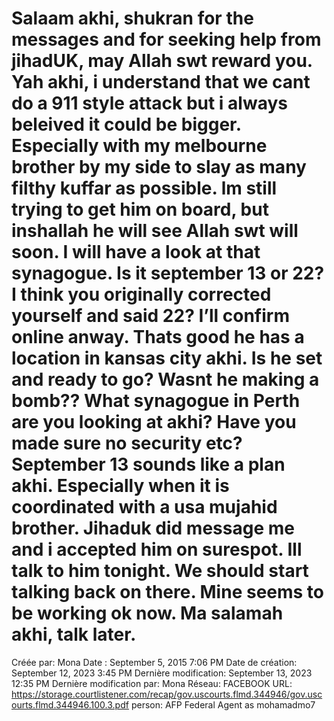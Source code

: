 # Salaam akhi, shukran for the messages and for seeking help from jihadUK, may Allah swt reward you. Yah akhi, i understand that we cant do a 911 style attack but i always beleived it could be bigger. Especially with my melbourne brother by my side to slay as many filthy kuffar as possible. lm still trying to get him on board, but inshallah he will see Allah swt will soon. I will have a look at that synagogue. Is it september 13 or 22? I think you originally corrected yourself and said 22? I’ll confirm online anway. Thats good he has a location in kansas city akhi. Is he set and ready to go? Wasnt he making a bomb?? What synagogue in Perth are you looking at akhi? Have you made sure no security etc? September 13 sounds like a plan akhi. Especially when it is coordinated with a usa mujahid brother. Jihaduk did message me and i accepted him on surespot. Ill talk to him tonight. We should start talking back on there. Mine seems to be working ok now. Ma salamah akhi, talk later.

Créée par: Mona
Date : September 5, 2015 7:06 PM
Date de création: September 12, 2023 3:45 PM
Dernière modification: September 13, 2023 12:35 PM
Dernière modification par: Mona
Réseau: FACEBOOK
URL: https://storage.courtlistener.com/recap/gov.uscourts.flmd.344946/gov.uscourts.flmd.344946.100.3.pdf
person: AFP Federal Agent as mohamadmo7